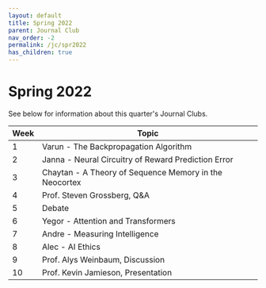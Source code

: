 ```yaml
---
layout: default
title: Spring 2022
parent: Journal Club
nav_order: -2
permalink: /jc/spr2022
has_children: true
---
```


# Spring 2022

See below for information about this quarter's Journal Clubs.

| Week | Topic |
| --- | --- |
| 1 | Varun - The Backpropagation Algorithm |
| 2 | Janna - Neural Circuitry of Reward Prediction Error |
| 3 | Chaytan - A Theory of Sequence Memory in the Neocortex |
| 4 | Prof. Steven Grossberg, Q&A |
| 5 | Debate |
| 6 | Yegor - Attention and Transformers |
| 7 | Andre - Measuring Intelligence |
| 8 | Alec - AI Ethics |
| 9 | Prof. Alys Weinbaum, Discussion |
| 10 | Prof. Kevin Jamieson, Presentation |

